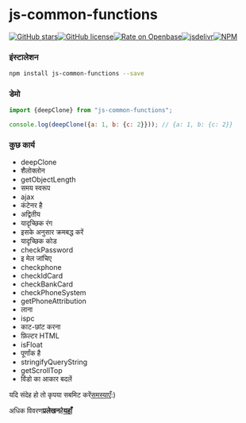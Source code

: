 # js-common-functions

[![GitHub stars](https://img.shields.io/github/stars/Magic-Academy/js-common-functions)](https://github.com/Magic-Academy/js-common-functions/stargazers)[![GitHub license](https://img.shields.io/github/license/Magic-Academy/js-common-functions)](https://github.com/Magic-Academy/js-common-functions/blob/master/LICENSE)[![Rate on Openbase](https://badges.openbase.io/js/rating/js-common-functions.svg)](https://openbase.io/js/js-common-functions?utm_source=embedded&utm_medium=badge&utm_campaign=rate-badge)[![jsdelivr](https://data.jsdelivr.com/v1/package/npm/js-common-functions/badge?style=rounded)](https://www.jsdelivr.com/package/npm/js-common-functions)[![NPM](https://nodei.co/npm/js-common-functions.png)](https://nodei.co/npm/js-common-functions/)

### इंस्टालेशन

```bash
npm install js-common-functions --save
```

### डेमो

```js
import {deepClone} from "js-common-functions";

console.log(deepClone({a: 1, b: {c: 2}})); // {a: 1, b: {c: 2}}

```

### कुछ कार्य

-   deepClone
-   शैलोक्लोन
-   getObjectLength
-   समय स्वरूप
-   ajax
-   कंटेनर है
-   अद्वितीय
-   यादृच्छिक रंग
-   इसके अनुसार क्रमबद्ध करें
-   यादृच्छिक कोड
-   checkPassword
-   इ मेल जांचिए
-   checkphone
-   checkIdCard
-   checkBankCard
-   checkPhoneSystem
-   getPhoneAttribution
-   लाना
-   ispc
-   काट-छांट करना
-   फ़िल्टर HTML
-   isFloat
-   पूर्णांक है
-   stringifyQueryString
-   getScrollTop
-   विंडो का आकार बदलें

यदि संदेह हो तो कृपया सबमिट करें[समस्याएँ](https://github.com/Magic-Academy/js-common-functions/issues/new):)

अधिक विवरण**प्रलेखन**है[**यहाँ**](https://Magic-Academy.github.io/js-common-functions/)
